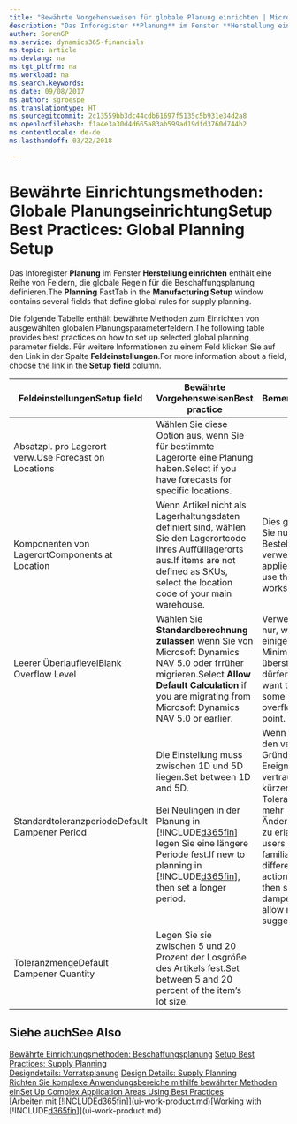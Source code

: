 ```yaml
---
title: "Bewährte Vorgehensweisen für globale Planung einrichten | Microsoft Docs"
description: "Das Inforegister **Planung** im Fenster **Herstellung einrichten** enthält eine Reihe von Feldern, die globale Regeln für die Beschaffungsplanung definieren."
author: SorenGP
ms.service: dynamics365-financials
ms.topic: article
ms.devlang: na
ms.tgt_pltfrm: na
ms.workload: na
ms.search.keywords: 
ms.date: 09/08/2017
ms.author: sgroespe
ms.translationtype: HT
ms.sourcegitcommit: 2c13559bb3dc44cdb61697f5135c5b931e34d2a8
ms.openlocfilehash: f1a4e3a30d4d665a83ab599ad19dfd3760d744b2
ms.contentlocale: de-de
ms.lasthandoff: 03/22/2018

---
```

# <a name="setup-best-practices-global-planning-setup"></a><span data-ttu-id="46835-103">Bewährte Einrichtungsmethoden: Globale Planungseinrichtung</span><span class="sxs-lookup"><span data-stu-id="46835-103">Setup Best Practices: Global Planning Setup</span></span>
<span data-ttu-id="46835-104">Das Inforegister **Planung** im Fenster **Herstellung einrichten** enthält eine Reihe von Feldern, die globale Regeln für die Beschaffungsplanung definieren.</span><span class="sxs-lookup"><span data-stu-id="46835-104">The **Planning** FastTab in the **Manufacturing Setup** window contains several fields that define global rules for supply planning.</span></span>  

 <span data-ttu-id="46835-105">Die folgende Tabelle enthält bewährte Methoden zum Einrichten von ausgewählten globalen Planungsparameterfeldern.</span><span class="sxs-lookup"><span data-stu-id="46835-105">The following table provides best practices on how to set up selected global planning parameter fields.</span></span> <span data-ttu-id="46835-106">Für weitere Informationen zu einem Feld klicken Sie auf den Link in der Spalte **Feldeinstellungen**.</span><span class="sxs-lookup"><span data-stu-id="46835-106">For more information about a field, choose the link in the **Setup field** column.</span></span>  

|<span data-ttu-id="46835-107">Feldeinstellungen</span><span class="sxs-lookup"><span data-stu-id="46835-107">Setup field</span></span>|<span data-ttu-id="46835-108">Bewährte Vorgehensweisen</span><span class="sxs-lookup"><span data-stu-id="46835-108">Best practice</span></span>|<span data-ttu-id="46835-109">Bemerkung</span><span class="sxs-lookup"><span data-stu-id="46835-109">Comment</span></span>|  
|-----------------|-------------------|-------------|  
|<span data-ttu-id="46835-110">Absatzpl. pro Lagerort verw.</span><span class="sxs-lookup"><span data-stu-id="46835-110">Use Forecast on Locations</span></span>|<span data-ttu-id="46835-111">Wählen Sie diese Option aus, wenn Sie für bestimmte Lagerorte eine Planung haben.</span><span class="sxs-lookup"><span data-stu-id="46835-111">Select if you have forecasts for specific locations.</span></span>||  
|<span data-ttu-id="46835-112">Komponenten von Lagerort</span><span class="sxs-lookup"><span data-stu-id="46835-112">Components at Location</span></span>|<span data-ttu-id="46835-113">Wenn Artikel nicht als Lagerhaltungsdaten definiert sind, wählen Sie den Lagerortcode Ihres Auffülllagerorts aus.</span><span class="sxs-lookup"><span data-stu-id="46835-113">If items are not defined as SKUs, select the location code of your main warehouse.</span></span>|<span data-ttu-id="46835-114">Dies gilt auch, wenn Sie nur den Bestellvorschlag verwenden.</span><span class="sxs-lookup"><span data-stu-id="46835-114">This also applies if you only use the requisition worksheet.</span></span>|  
|<span data-ttu-id="46835-115">Leerer Überlauflevel</span><span class="sxs-lookup"><span data-stu-id="46835-115">Blank Overflow Level</span></span>|<span data-ttu-id="46835-116">Wählen Sie **Standardberechnung zulassen** wenn Sie von Microsoft Dynamics NAV 5.0 oder frrüher migrieren.</span><span class="sxs-lookup"><span data-stu-id="46835-116">Select **Allow Default Calculation** if you are migrating from Microsoft Dynamics NAV 5.0 or earlier.</span></span>|<span data-ttu-id="46835-117">Verwenden Sie dies nur, wenn alle oder einige Artikel den Minimalbestand übersteigen dürfen.</span><span class="sxs-lookup"><span data-stu-id="46835-117">Use only if you want to allow all or some of your items to overflow the reorder point.</span></span>|  
|<span data-ttu-id="46835-118">Standardtoleranzperiode</span><span class="sxs-lookup"><span data-stu-id="46835-118">Default Dampener Period</span></span>|<span data-ttu-id="46835-119">Die Einstellung muss zwischen 1D und 5D liegen.</span><span class="sxs-lookup"><span data-stu-id="46835-119">Set between 1D and 5D.</span></span><br /><br /> <span data-ttu-id="46835-120">Bei Neulingen in der Planung in [!INCLUDE[d365fin](includes/d365fin_md.md)] legen Sie eine längere Periode fest.</span><span class="sxs-lookup"><span data-stu-id="46835-120">If new to planning in [!INCLUDE[d365fin](includes/d365fin_md.md)], then set a longer period.</span></span>|<span data-ttu-id="46835-121">Wenn Benutzer mit den verschiedenen Gründen für Ereignismeldungen vertraut sind, dann kürzen Sie die Toleranzperiode, um mehr Änderungsvorschläge zu erlauben.</span><span class="sxs-lookup"><span data-stu-id="46835-121">When users are more familiar with the different reasons for action messages, then shorten the dampener period to allow more change suggestions.</span></span>|  
|<span data-ttu-id="46835-122">Toleranzmenge</span><span class="sxs-lookup"><span data-stu-id="46835-122">Default Dampener Quantity</span></span>|<span data-ttu-id="46835-123">Legen Sie sie zwischen 5 und 20 Prozent der Losgröße des Artikels fest.</span><span class="sxs-lookup"><span data-stu-id="46835-123">Set between 5 and 20 percent of the item’s lot size.</span></span>||  

## <a name="see-also"></a><span data-ttu-id="46835-124">Siehe auch</span><span class="sxs-lookup"><span data-stu-id="46835-124">See Also</span></span>  
 <span data-ttu-id="46835-125">[Bewährte Einrichtungsmethoden: Beschaffungsplanung](setup-best-practices-supply-planning.md) </span><span class="sxs-lookup"><span data-stu-id="46835-125">[Setup Best Practices: Supply Planning](setup-best-practices-supply-planning.md) </span></span>  
 <span data-ttu-id="46835-126">[Designdetails: Vorratsplanung](design-details-supply-planning.md) </span><span class="sxs-lookup"><span data-stu-id="46835-126">[Design Details: Supply Planning](design-details-supply-planning.md) </span></span>  
 [<span data-ttu-id="46835-127">Richten Sie komplexe Anwendungsbereiche mithilfe bewährter Methoden ein</span><span class="sxs-lookup"><span data-stu-id="46835-127">Set Up Complex Application Areas Using Best Practices</span></span>](set-up-complex-application-areas-using-best-practices.md)  
 <span data-ttu-id="46835-128">[Arbeiten mit [!INCLUDE[d365fin](includes/d365fin_md.md)]](ui-work-product.md)</span><span class="sxs-lookup"><span data-stu-id="46835-128">[Working with [!INCLUDE[d365fin](includes/d365fin_md.md)]](ui-work-product.md)</span></span>

